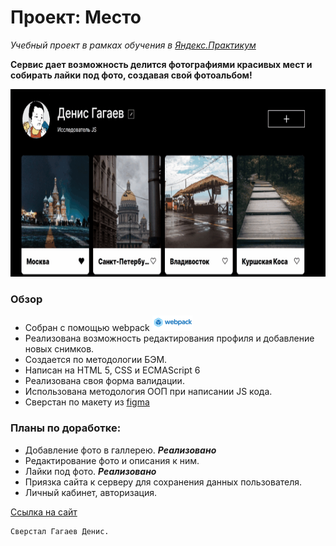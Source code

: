 # Проект: Место
*Учебный проект в рамках обучения в [Яндекс.Практикум](https://praktikum.yandex.ru)*

**Сервис дает возможность делится фотографиями красивых мест и собирать лайки под фото, создавая свой фотоальбом!**
<div align="center">
  <img width="700" height="300" src="https://github.com/DenisGagaev/mesto/blob/main/src/images/Gifius.ru.gif?raw=true">
  </div>
  

### Обзор
- Собран с помощью webpack ![npm] 
- Реализована возможность редактирования профиля и добавление новых снимков. 
- Создается по методологии БЭМ.
- Написан на HTML 5, CSS и ECMAScript 6
- Реализована своя форма валидации.
- Использована методология ООП при написании JS кода.
- Сверстан по макету из [figma](https://www.figma.com/file/2cn9N9jSkmxD84oJik7xL7/JavaScript.-Sprint-4?node-id=0%3A1)



### Планы по доработке:
* Добавление фото в галлерею.  ***Реализовано***
* Редактирование фото и описания к ним.
* Лайки под фото. ***Реализовано***
* Приязка сайта к серверу для сохранения данных пользователя.
* Личный кабинет, авторизация.

[Ссылка на сайт](https://denisgagaev.github.io/mesto/)

```
Сверстал Гагаев Денис.
```
[npm]: https://github.com/DenisGagaev/mesto/blob/main/src/images/webpack_original_wordmark_logo_icon_146301.png?raw=true

